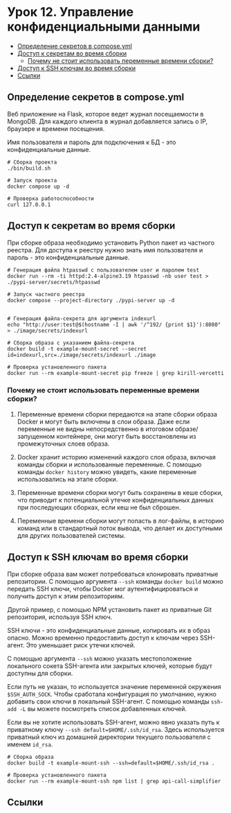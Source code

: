 # Урок 12. Управление конфиденциальными данными

- [Определение секретов в compose.yml](#определение-секретов-в-composeyml)
- [Доступ к секретам во время сборки](#доступ-к-секретам-во-время-сборки)
  - [Почему не стоит использовать переменные времени сборки?](#почему-не-стоит-использовать-переменные-времени-сборки)
- [Доступ к SSH ключам во время сборки](#доступ-к-ssh-ключам-во-время-сборки)
- [Ссылки](#ссылки)

## Определение секретов в compose.yml

Веб приложение на Flask, которое ведет журнал посещаемости в MongoDB.
Для каждого клиента в журнал добавляется запись о IP, браузере и времени посещения.

Имя пользователя и пароль для подключения к БД - это конфиденциальные данные.

```shell
# Сборка проекта
./bin/build.sh

# Запуск проекта
docker compose up -d

# Проверка работоспособности
curl 127.0.0.1
```

## Доступ к секретам во время сборки

При сборке образа необходимо установить Python пакет из частного реестра.
Для доступа к реестру нужно знать имя пользователя и пароль - это конфиденциальные данные.

```shell
# Генерация файла htpasswd с пользователем user и паролем test
docker run --rm -ti httpd:2.4-alpine3.19 htpasswd -nb user test > ./pypi-server/secrets/htpasswd

# Запуск частного реестра
docker compose --project-directory ./pypi-server up -d


# Генерация файла-секрета для аргумента indexurl
echo "http://user:test@$(hostname -I | awk '/^192/ {print $1}'):8080" > ./image/secrets/indexurl

# Сборка образа с указанием файла-секрета
docker build -t example-mount-secret --secret id=indexurl,src=./image/secrets/indexurl ./image

# Проверка установленного пакета
docker run --rm example-mount-secret pip freeze | grep kirill-vercetti
```

### Почему не стоит использовать переменные времени сборки?

1. Переменные времени сборки передаются на этапе сборки образа Docker и могут быть включены в слои образа.
   Даже если переменные не видны непосредственно в итоговом образе/запущенном контейнере,
   они могут быть восстановлены из промежуточных слоев образа.

1. Docker хранит историю изменений каждого слоя образа, включая команды сборки и использованные переменные.
   С помощью команды `docker history` можно увидеть, какие переменные использовались на этапе сборки.

1. Переменные времени сборки могут быть сохранены в кеше сборки,
   что приводит к потенциальной утечке конфиденциальных данных при последующих сборках, если кеш не был сброшен.

1. Переменные времени сборки могут попасть в лог-файлы, в историю команд или в стандартный поток вывода,
   что делает их доступными для других пользователей системы.

## Доступ к SSH ключам во время сборки

При сборке образа вам может потребоваться клонировать приватные репозитории.
С помощью аргумента `--ssh` команды `docker build` можно передать SSH ключи,
чтобы Docker мог аутентифицироваться и получить доступ к этим репозиториям.

Другой пример, с помощью NPM установить пакет из приватные Git репозитория, используя SSH ключ.

SSH ключи - это конфиденциальные данные, копировать их в образ опасно.
Можно временно предоставить доступ к ключам через SSH-агент.
Это уменьшает риск утечки ключей.

С помощью аргумента `--ssh` можно указать местоположение локального сокета SSH-агента
или закрытых ключей, которые будут доступны для сборки.

Если путь не указан, то используется значение переменной окружения `$SSH_AUTH_SOCK`.
Чтобы сработала конфигурация по умолчанию, нужно добавить свои ключи в локальный SSH-агент.
С помощью команды `ssh-add -L` вы можете посмотреть список добавленных ключей.

Если вы не хотите использовать SSH-агент, можно явно указать путь к приватному ключу `--ssh default=$HOME/.ssh/id_rsa`.
Здесь используется приватный ключ из домашней директории текущего пользователя с именем `id_rsa`.

```shell
# Сборка образа
docker build -t example-mount-ssh --ssh=default=$HOME/.ssh/id_rsa .

# Проверка установленного пакета
docker run --rm example-mount-ssh npm list | grep api-call-simplifier
```

## Ссылки
